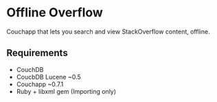 Offline Overflow
================

Couchapp that lets you search and view StackOverflow content, offline.

Requirements
------------

* CouchDB
* CoucbDB Lucene ~0.5
* Couchapp ~0.7.1
* Ruby + libxml gem (Importing only)
